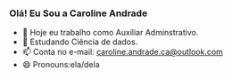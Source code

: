 ### Olá! Eu Sou a Caroline Andrade


- 🔭 Hoje eu trabalho como Auxiliar Adminstrativo.
- 🌱 Estudando Ciência de dados.
- 📫 Conta no e-mail: caroline.andrade.ca@outlook.com
- 😄 Pronouns:ela/dela

